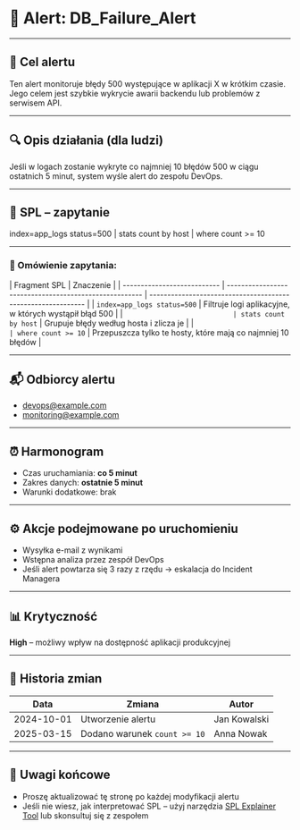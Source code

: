 # 🚨 Alert: DB_Failure_Alert

---

## 🎯 Cel alertu

Ten alert monitoruje błędy 500 występujące w aplikacji X w krótkim czasie. Jego celem jest szybkie wykrycie awarii backendu lub problemów z serwisem API.

---

## 🔍 Opis działania (dla ludzi)

Jeśli w logach zostanie wykryte co najmniej 10 błędów 500 w ciągu ostatnich 5 minut, system wyśle alert do zespołu DevOps.

---

## 🧠 SPL – zapytanie

index=app_logs status=500
| stats count by host
| where count >= 10

---

### 🔎 Omówienie zapytania:

| Fragment SPL                | Znaczenie                                              |
| --------------------------- | ------------------------------------------------------ | ------------------------------------------------------------ |
| `index=app_logs status=500` | Filtruje logi aplikacyjne, w których wystąpił błąd 500 |
| `                           | stats count by host`                                   | Grupuje błędy według hosta i zlicza je                       |
| `                           | where count >= 10`                                     | Przepuszcza tylko te hosty, które mają co najmniej 10 błędów |

---

## 📬 Odbiorcy alertu

- devops@example.com
- monitoring@example.com

---

## ⏰ Harmonogram

- Czas uruchamiania: **co 5 minut**
- Zakres danych: **ostatnie 5 minut**
- Warunki dodatkowe: brak

---

## ⚙️ Akcje podejmowane po uruchomieniu

- Wysyłka e-mail z wynikami
- Wstępna analiza przez zespół DevOps
- Jeśli alert powtarza się 3 razy z rzędu → eskalacja do Incident Managera

---

## 📊 Krytyczność

**High** – możliwy wpływ na dostępność aplikacji produkcyjnej

---

## 📅 Historia zmian

| Data       | Zmiana                       | Autor        |
| ---------- | ---------------------------- | ------------ |
| 2024-10-01 | Utworzenie alertu            | Jan Kowalski |
| 2025-03-15 | Dodano warunek `count >= 10` | Anna Nowak   |

---

## 📌 Uwagi końcowe

- Proszę aktualizować tę stronę po każdej modyfikacji alertu
- Jeśli nie wiesz, jak interpretować SPL – użyj narzędzia [SPL Explainer Tool](#) lub skonsultuj się z zespołem
